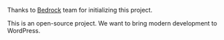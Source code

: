 Thanks to [Bedrock](https://roots.io/bedrock/) team for initializing this project.

This is an open-source project. We want to bring modern development to WordPress.

